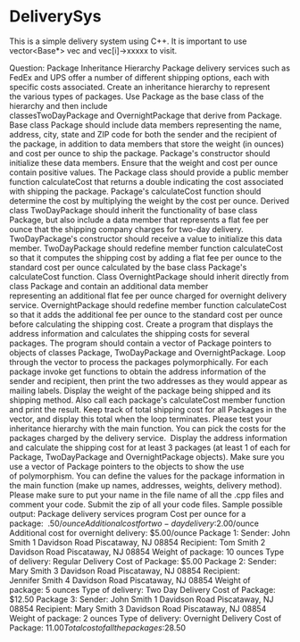 # DeliverySys
This is a simple delivery system using C++.
It is important to use vector<Base*> vec and vec[i]->xxxxx to visit.

Question:
Package Inheritance Hierarchy
Package delivery services such as FedEx and UPS offer a number of
different shipping options, each with specific costs associated.
Create an inheritance hierarchy to represent the various types of packages.
Use Package as the base class of the hierarchy and then include
classesTwoDayPackage and OvernightPackage that derive from Package.
Base class Package should include data members representing the name,
address, city, state and ZIP code for both the sender and the recipient of
the package, in addition to data members that store the weight (in ounces)
and cost per ounce to ship the package. Package's constructor should
initialize these data members.
Ensure that the weight and cost per ounce contain positive
values. The Package class should provide a public member
function calculateCost that returns a double indicating the cost associated
with shipping the package. Package's calculateCost function should
determine the cost by multiplying the weight by the cost per ounce.
Derived class TwoDayPackage should inherit the functionality of base class
Package, but also include a data member that represents a flat fee per
ounce that the shipping company charges for two-day delivery.
TwoDayPackage's constructor should receive a value to initialize this data
member. TwoDayPackage should redefine member function calculateCost
so that it computes the shipping cost by adding a flat fee per ounce to the
standard cost per ounce calculated by the base class Package's
calculateCost function.
Class OvernightPackage should inherit directly from class Package and
contain an additional data member representing an additional flat fee per
ounce charged for overnight delivery service. OvernightPackage should
redefine member function calculateCost so that it adds the additional fee
per ounce to the standard cost per ounce before calculating the shipping
cost.
Create a program that displays the address information and calculates the
shipping costs for several packages. The program should contain a vector
of Package pointers to objects of classes Package, TwoDayPackage and
OvernightPackage. Loop through the vector to process the packages
polymorphically. For each package invoke get functions to obtain the
address information of the sender and recipient, then print the two
addresses as they would appear as mailing labels. Display the weight of
the package being shipped and its shipping method. Also call each
package's calculateCost member function and print the result. Keep track
of total shipping cost for all Packages in the vector, and display this total
when the loop terminates.
Please test your inheritance hierarchy with the main function. You can pick
the costs for the packages charged by the delivery service.  Display the
address information and calculate the shipping cost for at least 3 packages
(at least 1 of each for Package, TwoDayPackage and OvernightPackage
objects). Make sure you use a vector of Package pointers to the objects
to show the use of polymorphism. You can define the values for the
package information in the main function (make up names, addresses,
weights, delivery method).
Please make sure to put your name in the file name of all the .cpp files and
comment your code.
Submit the zip of all your code files.
Sample possible output:
Package delivery services program
Cost per ounce for a package:  $.50/ounce
Additional cost for two-day delivery:  $2.00/ounce
Additional cost for overnight delivery: $5.00/ounce
Package 1:
Sender:
John Smith
1 Davidson Road
Piscataway, NJ 08854
Recipient:
Tom Smith
2 Davidson Road
Piscataway, NJ 08854
Weight of package: 10 ounces
Type of delivery: Regular Delivery
Cost of Package: $5.00
Package 2:
Sender:
Mary Smith
3 Davidson Road
Piscataway, NJ 08854
Recipient:
Jennifer Smith
4 Davidson Road
Piscataway, NJ 08854
Weight of package: 5 ounces
Type of delivery: Two Day Delivery
Cost of Package: $12.50
Package 3:
Sender:
John Smith
1 Davidson Road
Piscataway, NJ 08854
Recipient:
Mary Smith
3 Davidson Road
Piscataway, NJ 08854
Weight of package: 2 ounces
Type of delivery: Overnight Delivery
Cost of Package: $11.00
Total cost of all the packages: $28.50
